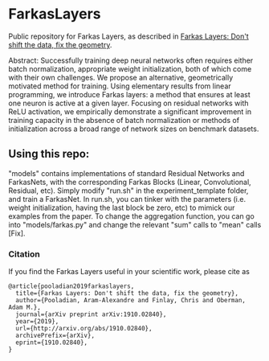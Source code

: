# FarkasLayers
Public repository for Farkas Layers, as described in [Farkas Layers: Don't shift the data, fix the geometry](https://arxiv.org/abs/1910.02840).

Abstract: Successfully training deep neural networks often requires either batch normalization, appropriate weight initialization, both of which come with their own challenges. We propose an alternative, geometrically motivated method for training. Using elementary results from linear programming, we introduce Farkas layers: a method that ensures at least one neuron is active at a given layer. Focusing on residual networks with ReLU activation, we empirically demonstrate a significant improvement in training capacity in the absence of batch normalization or methods of initialization across a broad range of network sizes on benchmark datasets.

## Using this repo: 
"models" contains implementations of standard Residual Networks and FarkasNets, with the corresponding Farkas Blocks (Linear, Convolutional, Residual, etc). Simply modify "run.sh" in the experiment_template folder, and train a FarkasNet. In run.sh, you can tinker with the parameters (i.e. weight initialization, having the last block be zero, etc) to mimick our examples from the paper. To change the aggregation function, you can go into "models/farkas.py" and change the relevant "sum" calls to "mean" calls [Fix].

### Citation
If you find the Farkas Layers useful in your scientific work, please cite as
```
@article{pooladian2019farkaslayers,
  title={Farkas Layers: Don't shift the data, fix the geometry},
  author={Pooladian, Aram-Alexandre and Finlay, Chris and Oberman, Adam M.},
  journal={arXiv preprint arXiv:1910.02840},
  year={2019},
  url={http://arxiv.org/abs/1910.02840},
  archivePrefix={arXiv},
  eprint={1910.02840},
}
```
